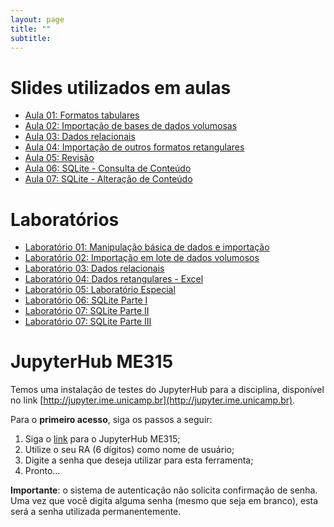 ```yaml
---
layout: page
title: ""
subtitle:
---
```


# Slides utilizados em aulas

- [Aula 01: Formatos tabulares](aulas/aula01.pdf)
- [Aula 02: Importação de bases de dados volumosas](aulas/aula02.pdf)
- [Aula 03: Dados relacionais](aulas/aula03.pdf)
- [Aula 04: Importação de outros formatos retangulares](aulas/aula04.pdf)
- [Aula 05: Revisão](aulas/aula05.pdf)
- [Aula 06: SQLite - Consulta de Conteúdo](aulas/aula06.pdf)
- [Aula 07: SQLite - Alteração de Conteúdo](aulas/aula07.pdf)

# Laboratórios

- [Laboratório 01: Manipulação básica de dados e importação](laboratorios/lab01.html)
- [Laboratório 02: Importação em lote de dados volumosos](laboratorios/lab02.html)
- [Laboratório 03: Dados relacionais](laboratorios/lab03.html)
- [Laboratório 04: Dados retangulares - Excel](laboratorios/lab04.html)
- [Laboratório 05: Laboratório Especial](laboratorios/labEsp.pdf)
- [Laboratório 06: SQLite Parte I](laboratorios/lab06.html)
- [Laboratório 07: SQLite Parte II](laboratorios/lab07.html)
- [Laboratório 07: SQLite Parte III](laboratorios/lab08.html)

# JupyterHub ME315

Temos uma instalação de testes do JupyterHub para a disciplina, disponível no link [http://jupyter.ime.unicamp.br](http://jupyter.ime.unicamp.br).

Para o **primeiro acesso**, siga os passos a seguir:

1. Siga o [link](http://jupyter.ime.unicamp.br) para o JupyterHub ME315;
2. Utilize o seu RA (6 dígitos) como nome de usuário;
3. Digite a senha que deseja utilizar para esta ferramenta;
4. Pronto...

**Importante**: o sistema de autenticação não solicita confirmação de senha. Uma vez que você digita alguma senha (mesmo que seja em branco), esta será a senha utilizada permanentemente.
